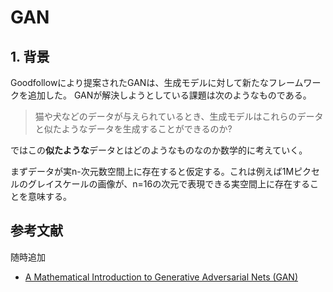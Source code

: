 # GAN

## 1. 背景

Goodfollowにより提案されたGANは、生成モデルに対して新たなフレームワークを追加した。
GANが解決しようとしている課題は次のようなものである。

> 猫や犬などのデータが与えられているとき、生成モデルはこれらのデータと似たようなデータを生成することができるのか?

ではこの**似たような**データとはどのようなものなのか数学的に考えていく。

まずデータが実n-次元数空間上に存在すると仮定する。これは例えば1Mピクセルのグレイスケールの画像が、n=16の次元で表現できる実空間上に存在することを意味する。

## 参考文献

随時追加

- [A Mathematical Introduction to Generative Adversarial Nets (GAN)](https://arxiv.org/abs/2009.00169)
